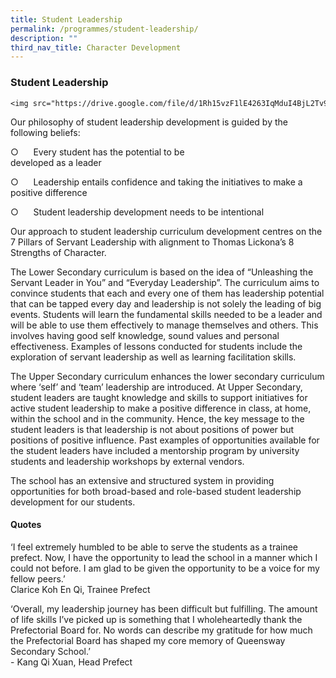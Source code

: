 ```yaml
---
title: Student Leadership
permalink: /programmes/student-leadership/
description: ""
third_nav_title: Character Development
---
```

### Student Leadership

	<img src="https://drive.google.com/file/d/1Rh15vzF1lE4263IqMduI4BjL2Tv9IJit/viewusp=share_link" alt\="_alternatetext_"\>

Our philosophy of student leadership development is guided by the following beliefs:

○      Every student has the potential to be    
        developed as a leader

○      Leadership entails confidence and taking the 
        initiatives to make a positive difference

○      Student leadership development needs to be 
        intentional

Our approach to student leadership curriculum development centres on the 7 Pillars of Servant Leadership with alignment to Thomas Lickona’s 8 Strengths of Character.

The Lower Secondary curriculum is based on the idea of “Unleashing the Servant Leader in You” and “Everyday Leadership”. The curriculum aims to convince students that each and every one of them has leadership potential that can be tapped every day and leadership is not solely the leading of big events. Students will learn the fundamental skills needed to be a leader and will be able to use them effectively to manage themselves and others. This involves having good self knowledge, sound values and personal effectiveness. Examples of lessons conducted for students include the exploration of servant leadership as well as learning facilitation skills.

The Upper Secondary curriculum enhances the lower secondary curriculum where ‘self’ and ‘team’ leadership are introduced. At Upper Secondary, student leaders are taught knowledge and skills to support initiatives for active student leadership to make a positive difference in class, at home, within the school and in the community. Hence, the key message to the student leaders is that leadership is not about positions of power but positions of positive influence. Past examples of opportunities available for the student leaders have included a mentorship program by university students and leadership workshops by external vendors.

The school has an extensive and structured system in providing opportunities for both broad-based and role-based student leadership development for our students.

#### Quotes

‘I feel extremely humbled to be able to serve the students as a trainee prefect. Now, I have the opportunity to lead the school in a manner which I could not before. I am glad to be given the opportunity to be a voice for my fellow peers.’<br>
Clarice Koh En Qi, Trainee Prefect

‘Overall, my leadership journey has been difficult but fulfilling. The amount of life skills I’ve picked up is something that I wholeheartedly thank the Prefectorial Board for. No words can describe my gratitude for how much the Prefectorial Board has shaped my core memory of Queensway Secondary School.’<br>-
Kang Qi Xuan, Head Prefect
